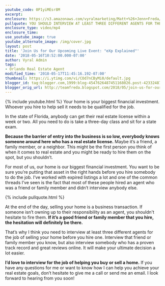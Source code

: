```yaml
---
youtube_code: 0P1yiMEsr8M
excerpt:
enclosure: https://s3.amazonaws.com/vyralmarketing/Matt+%26+Jenn+Freda/Video/2018/March/Orlando+Real+Estate+Agent-+A+Helpful+Guide+for+Picking+a+Real+Estate+Agent.mp4
pullquote: YOU SHOULD INTERVIEW AT LEAST THREE DIFFERENT AGENTS FOR THE JOB.
enclosure_type: video/mp4
enclosure_time:
use_youtube_image: true
youtube_alternate_image: /img/cover.jpg
layout: post
title: 'Join Us for Our Upcoming Live Event: "eXp Explained"'
date: '2018-05-16T10:52:00.000-07:00'
author: Vyral Admin
tags:
- Orlando Real Estate Agent
modified_time: '2018-05-17T11:45:16.192-07:00'
thumbnail: https://i.ytimg.com/vi/COd7nCByMi0/default.jpg
blogger_id: tag:blogger.com,1999:blog-4547626487451168026.post-4233248701937125077
blogger_orig_url: http://teamfreda.blogspot.com/2018/05/join-us-for-our-upcoming-live-event-exp.html
---
```

{% include youtube.html %}
Your home is your biggest financial investment. Whoever you hire to help sell it needs to be qualified for the job.

In the state of Florida, anybody can get their real estate license within a week or two. All you need to do is take a three-day class and sit for a state exam.

**Because the barrier of entry into the business is so low, everybody knows someone around here who has a real estate license.** Maybe it’s a friend, a family member, or a neighbor. This might be the first person you think of when it comes to real estate and you might be ready to hire them on the spot, but you shouldn’t. 

For most of us, our home is our biggest financial investment. You want to be sure you’re putting that asset in the right hands before you hire somebody to do the job. I’ve worked with expired listings a lot and one of the common threads I’ve seen is the fact that most of these people hired an agent who was a friend or family member and didn’t interview anybody else.

{% include pullquote.html %}

At the end of the day, selling your home is a business transaction. If someone isn’t owning up to their responsibility as an agent, you shouldn't hesitate to fire them. **If it’s a good friend or family member that you hire, the hesitation will definitely be there.**

That’s why I think you need to interview at least three different agents for the job of selling your home before you hire one. Interview that friend or family member you know, but also interview somebody who has a proven track record and great reviews online. It will make your ultimate decision a lot easier.

**I’d love to interview for the job of helping you buy or sell a home.** If you have any questions for me or want to know how I can help you achieve your real estate goals, don’t hesitate to give me a call or send me an email. I look forward to hearing from you soon!
